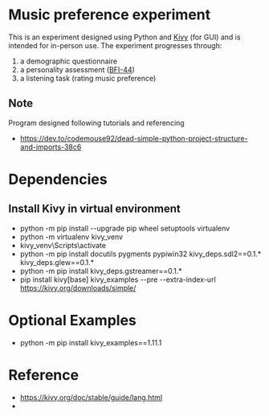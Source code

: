# Music preference experiment
This is an experiment designed using Python and [Kivy](https://kivy.org) (for GUI) and is intended for in-person use.
The experiment progresses through:
 1. a demographic questionnaire
 2. a personality assessment ([BFI-44](https://www.ocf.berkeley.edu/~johnlab/bfi.htm))
 3. a listening task (rating music preference)

## Note
Program designed following tutorials and referencing
 * https://dev.to/codemouse92/dead-simple-python-project-structure-and-imports-38c6

# Dependencies
## Install Kivy in virtual environment
* python -m pip install --upgrade pip wheel setuptools virtualenv
* python -m virtualenv kivy_venv
* kivy_venv\Scripts\activate
* python -m pip install docutils pygments pypiwin32 kivy_deps.sdl2==0.1.* kivy_deps.glew==0.1.*
* python -m pip install kivy_deps.gstreamer==0.1.*
* pip install kivy[base] kivy_examples --pre --extra-index-url https://kivy.org/downloads/simple/

# Optional Examples
* python -m pip install kivy_examples==1.11.1

# Reference
* https://kivy.org/doc/stable/guide/lang.html
*
